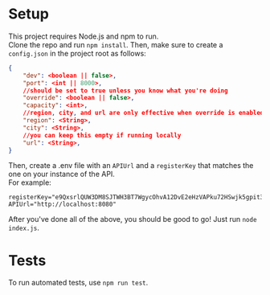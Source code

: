 # Setup
This project requires Node.js and npm to run.<br>
Clone the repo and run `npm install`. Then, make sure to create a `config.json` in the project root as follows:
```json
{
    "dev": <boolean || false>,
    "port": <int || 8000>,
    //should be set to true unless you know what you're doing
    "override": <boolean || false>,
    "capacity": <int>,
    //region, city, and url are only effective when override is enabled
    "region": <String>,
    "city": <String>,
    //you can keep this empty if running locally
    "url": <String>,
}
```
Then, create a .env file with an `APIUrl` and a `registerKey` that matches the one on your instance of the API. <br>
For example: <br>
```env
registerKey="e9QxsrlQUW3DM8SJTWH3BT7WgycOhvA12DvE2eHzVAPku72HSwjk5gpit33B1Y5"
APIUrl="http://localhost:8080"
```
After you've done all of the above, you should be good to go! Just run `node index.js`.

# Tests
To run automated tests, use `npm run test`.
